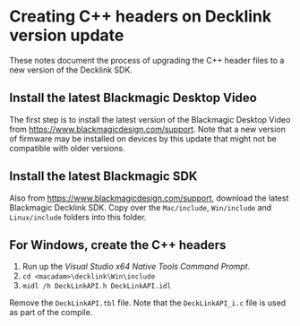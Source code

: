 # Creating C++ headers on Decklink version update

These notes document the process of upgrading the C++ header files to a new version
of the Decklink SDK.

## Install the latest Blackmagic Desktop Video

The first step is to install the latest version of the Blackmagic Desktop Video from https://www.blackmagicdesign.com/support. Note that a new version of firmware may be installed on devices by this update that might not be compatible with older versions.

## Install the latest Blackmagic SDK

Also from https://www.blackmagicdesign.com/support, download the latest Blackmagic Decklink SDK. Copy over the `Mac/include`, `Win/include` and `Linux/include` folders into this folder.

## For Windows, create the C++ headers

1. Run up the _Visual Studio x64 Native Tools Command Prompt_.
2. `cd <macadam>\decklink\Win\include`
3. `midl /h DeckLinkAPI.h DeckLinkAPI.idl`

Remove the `DeckLinkAPI.tbl` file. Note that the `DeckLinkAPI_i.c` file is used as part of the compile.
